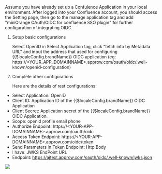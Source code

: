 <IntegrationDetailCard title="Before Start configuring Confluence on Approw">

Assume you have already set up a Confulence Application in your local environment. After logged into your Confluence account, you should access the Setting page, then go to the manage application tag and add "miniOrange OAuth/OIDC for confluence SSO plugin" for further configuration of integrating OIDC.

<!-- ![](~@imagesEnUs/integration/confluence/step1.png) -->

</IntegrationDetailCard>
<IntegrationDetailCard title="Setup basic configurations of OpenID Connection">

1. Setup basic configurations

   Select OpenID in Select Application tag, click "fetch info by Metadata URL" and input the address that used for configuring {{$localeConfig.brandName}} OIDC application (eg: https://\<YOUR_APP_DOMAINNAME\>.approw.com/oauth/oidc/.well-known/openid-configuration)

2. Complete other configurations

   Here are the details of rest configurations:

- Select Application: OpenID
- Client ID: Application ID of the {{$localeConfig.brandName}} OIDC Application
- Client Secret: Application secret of the {{$localeConfig.brandName}} OIDC Application.
- Scope: openid profile email phone
- Authorize Endpoint: https://\<YOUR-APP-DOMAINNAME\>.approw.com/oauth/oidc
- Access Token Endpoint: https://\<YOUR-APP-DOMAINNAME\>.approw.com/oidc/token
- Send Parameters in Token Endpoint: Http Body
- I have: JWKS EndPoint URL
- Endpoint: https://ajtext.approw.com/oauth/oidc/.well-known/jwks.json

![](~@imagesEnUs/integration/confluence/step2.png)

</IntegrationDetailCard>
